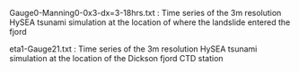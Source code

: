 Gauge0-Manning0-0x3-dx=3-18hrs.txt : Time series of the 3m resolution HySEA tsunami simulation at the location of where the landslide entered the fjord

eta1-Gauge21.txt : Time series of the 3m resolution HySEA tsunami simulation at the location of the Dickson fjord CTD station
